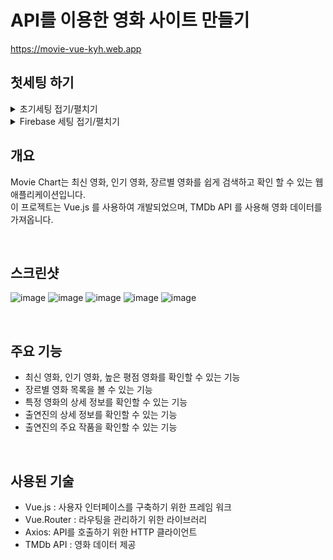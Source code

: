 # API를 이용한 영화 사이트 만들기 

 https://movie-vue-kyh.web.app

## 첫세팅 하기 

<details>
 <summary>초기세팅 접기/펼치기</summary>
 <div markdown="1">

[vue.js]https://ko.vuejs.org/

```
npm create vue@latest
```

-> 터미널에 명령어 입력

```
✔ Project name: … <your-project-name>
✔ Add TypeScript? … No / Yes
-> No

✔ Add JSX Support? … No / Yes
-> Yes

✔ Add Vue Router for Single Page
 Application development? … No / Yes
-> Yes

✔ Add Pinia for state management? … No / Yes
->No

✔ Add Vitest for Unit testing? … No / Yes
->No

✔ Add an End-to-End Testing Solution? … No / Cypress / Nightwatch / Playwright
->No

✔ Add ESLint for code quality? … No / Yes
-> Yes

✔ Add Prettier for code formatting? … No / Yes
-> Yes

✔ Add Vue DevTools 7 extension for debugging? (experimental) … No / Yes
-> No

Scaffolding project in ./<your-project-name>...
Done.
```

---

- 한국어

```
✔ 프로젝트명 : … <your-project-name>
✔ TypeScript 추가? … 아니오 / 예
-> 아니요

✔ JSX 지원 추가? … 아니오 / 예
-> 네

✔ 단일 페이지에 대한 부가 가치 라우터 추가
애플리케이션 개발? … 아니오 / 예
-> 네

✔ 국가 관리를 위해 Pinia를 추가하시겠습니까? … 아니오 / 예
->아니오

✔ 단위 테스트에 Vitest 추가? … 아니오 / 예
->아니오

✔ 엔드 투 엔드 테스트 솔루션 추가? … 아니오 / 사이프러스 / 나이트워치 / 극작가
->아니오

✔ 코드 품질을 위해 ESLINT를 추가하시겠습니까? … 아니오 / 예
-> 네

✔ 코드 포맷에 Pretty 추가? … 아니오 / 예
-> 네

✔ 디버깅을 위해 Vue DevTools 7 확장 기능 추가? (실험) … 아니오 / 예
-> 아니요
```

```
npm install
npm run dev
npm install sass
npm install swiper
npm install vue-router@4
```


환경 변수 설정   
```
VITE_APP_API_KEY=your_tmdb_api_key
```

## 빌드

```
npm run build
```

-> 빌드를 하면 웹사이트 주소를 만들 수 있음.

  
 </div>
</details>

<details>
 <summary>Firebase 세팅 접기/펼치기</summary>
 <div markdown="1">

### 첫시작

01. 사이트 접속    
https://firebase.google.com/?_gl=1*jnj97q*_up*MQ..*_ga*Mzg0OTEyNDUyLjE3MTg4NTIyMzk.*_ga_CW55HF8NVT*MTcxODg1MjIzOS4xLjAuMTcxODg1MjIzOS4wLjAuMA..&hl=ko&authuser=1

02.  시작하기 클릭    
![image](https://github.com/kimyih/vue-movie/assets/163376151/692c6351-d89c-41e7-a448-ab4402c1d019)

03. 새 프로젝트 만들기 -> 프로젝트명 입력 (중복되지 않게 설정)
![image](https://github.com/kimyih/vue-movie/assets/163376151/f8cff8aa-3d6c-4d88-aef1-fd129662d300)

04. 계정 선택 / 로그인

### Firebase 호스팅 설정

```
sudo npm install -g firebase-tools
```
-> Firebase 호스팅으로 사이트를 호스팅하려면 Firebase CLI(명령줄 도구)가 필요합니다.

```
firebase login
```
-> 구글에 로그인 

```
firebase init
```
-> 프로젝트 시작 

Allow Firebase to collect CLI and Emulator Suite usage and error reporting information? 
->Yes

```
 Hosting: Configure files for Firebase 
Hosting and (optionally) set up GitHub Action deploys
```
-> 선택   

[Project Setup]
First, let's associate this project directory with a Firebase project.
You can create multiple project aliases by running firebase use --add, 
but for now we'll just set up a default project.

? Please select an option: Use an existing project
? Select a default Firebase project for this directory: movie-vue-kyh (Movie-vue-kyh)
i  Using project movie-vue-kyh (Movie-vue-kyh)


```
? What do you want to use as your public directory? dist
? Configure as a single-page app (rewrite all urls to /index.html)? No
? Set up automatic builds and deploys with GitHub? No
✔  Wrote dist/404.html
? File dist/index.html already exists. Overwrite? No
i  Skipping write of dist/index.html
```
한국어
``` 
? 공용 디렉토리로 무엇을 사용하시겠습니까? dist
? 단일 페이지 앱으로 구성(모든 URL을 /index.html로 다시 작성)? 아니요
? GitHub로 자동 빌드 및 배포 설정? 아니요
✔ dist/404.html 작성
? 파일 dist/index.html이 이미 있습니다. 덮어쓰기?아니오
dist/index.html 쓰기 생략
```

```
firebase deploy
```
-> 명령어 입력하면 완료
  
 </div>
</details>

## 개요 
Movie Chart는 최신 영화, 인기 영화, 장르별 영화를 쉽게 검색하고 확인 할 수 있는 웹 애플리케이션입니다.    
이 프로젝트는 Vue.js 를 사용하여 개발되었으며, TMDb API 를 사용해 영화 데이터를 가져옵니다.     

<br>

## 스크린샷 

![image](https://github.com/kimyih/vue-movie/assets/163376151/d60e90fb-5cee-4eaf-b458-02219c3e682b)
![image](https://github.com/kimyih/vue-movie/assets/163376151/85766581-8b24-4b84-baec-3b5c223241a7)
![image](https://github.com/kimyih/vue-movie/assets/163376151/076180f1-0b6b-434f-8596-1763ecde2ca3)
![image](https://github.com/kimyih/vue-movie/assets/163376151/44bf4ac8-0ab3-4928-8ba8-17910cc746db)
![image](https://github.com/kimyih/vue-movie/assets/163376151/09316409-496a-4548-9c4e-d7872c34f071)


<br>

## 주요 기능
- 최신 영화, 인기 영화, 높은 평점 영화를 확인할 수 있는 기능
- 장르별 영화 목록을 볼 수 있는 기능
- 특정 영화의 상세 정보를 확인할 수 있는 기능
- 출연진의 상세 정보를 확인할 수 있는 기능
- 출연진의 주요 작품을 확인할 수 있는 기능

<br>

## 사용된 기술

- Vue.js : 사용자 인터페이스를 구축하기 위한 프레임 워크
- Vue.Router : 라우팅을 관리하기 위한 라이브러리
- Axios: API를 호출하기 위한 HTTP 클라이언트
- TMDb API : 영화 데이터 제공 






